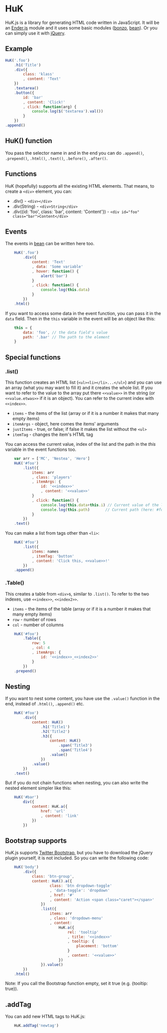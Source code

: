 <h1>HuK</h1>

HuK.js is a library for generating HTML code written in JavaScript. It will be an [Ender.js](https://github.com/ded/Ender.js) module and it uses some basic modules ([bonzo](https://github.com/ded/bonzo), [bean](https://github.com/fat/bean)). Or you can simply use it with [jQuery](https://github.com/jquery/jquery).

<h2>Example</h2>

``` js
HuK('.foo')
	.h1('Title')
	.div({
		class: 'klass'
		, content: 'Text'
	})
	.textarea()
	.button({
		id: 'bar'
		, content: 'Click!'
		, click: function(arg) {
			console.log($('textarea').val())
		}
	})
.append()
```

<h2>HuK() function</h2>

You pass the selector name in and in the end you can do `.append()`, `.prepend()`, `.html()`, `.text()`, `.before()`, `.after()`.

<h2>Functions</h2>

HuK (hopefully) supports all the existing HTML elements. That means, to create a `<div>` element, you can:

* .div() - `<div></div>`
* .div(String) - `<div>String</div>`
* .div({id: 'foo', class: 'bar', content: 'Content'}) - `<div id="foo" class="bar">Content</div>`

<h2>Events</h2>

The events in [bean](https://github.com/fat/bean) can be written here too.

``` js
	HuK('.foo')
		.div({
			content: 'Text'
			, data: 'Some variable'
			, hover: function() {
				alert('bar')
			}
			, click: function() {
				console.log(this.data)
			}
		})
	.html()
```

If you want to access some data in the event function, you can pass it in the `data` field. Then in the `this` variable in the event will be an object like this:

``` js
	this = {
		data: 'foo', // the data field's value
		path: '.bar' // The path to the element
	}
```

<h2>Special functions</h2>

<h3>.list()</h3>

This function creates an HTML list (`<ul><li></li>...</ul>`) and you can use an array (what you may want to fill it) and it creates the whole list. If you want to refer to the value to the array put there `<<value>>` in the string (or `<<value.etwas>>` if it is an object). You can refer to the current index with `<<index>>`.

* `items`     - the items of the list (array or if it is a number it makes that many empty items)
* `itemArgs`  - object, here comes the items' arguments
* `justItems` - true, or false; if false it makes the list without the `<ul>`
* `itemTag`   - changes the item's HTML tag

You can access the current value, index of the list and the path in the <i>this</i> variable in the event functions too.

``` js
	var arr = ['MC', 'Nestea', 'Hero']
	HuK('#foo')
		.list({
			items: arr
			, class: 'players'
			, itemArgs: {
				id: '<<index>>'
				, content: '<<value>>'
			}
			, click: function() {
				console.log(this.data+this.i) // Current value of the list and the current index
				console.log(this.path)       // Current path (here: #foo ul li)
			}
		})
	.text()
```

You can make a list from tags other than `<li>`:

``` js
	HuK('#foo')
		.list({
			items: names
			, itemTag: 'button'
			, content: 'Click this, <<value>>!'
		})
	.append()
```

<h3>.Table()</h3>

This creates a table from `<div>`s, similar to `.list()`. To refer to the two indexes, use `<<index>>`, `<<index2>>`.

* `items` - the items of the table (array or if it is a number it makes that many empty items)
* `row` - number of rows
* `col` - number of columns

``` js
	HuK('#foo')
		.Table({
			row: 5
			, col: 4
			, itemArgs: {
				id: '<<index>>_<<index2>>'
			}
		})
	.prepend()
```

<h2>Nesting</h2>

If you want to nest some content, you have use the `.value()` function in the end, instead of `.html()`, `.append()` etc.

``` js
	HuK('#foo')
		.div({
			content: HuK()
				.h1('Title1')
				.h2('Title2')
				.h3({
					content: HuK()
						.span('Title3')
						.span('Title4')
					.value()
				})
			.value()
		})
	.text()
```

But if you do not chain functions when nesting, you can also write the nested element simpler like this:

``` js
	HuK('#bar')
		div({
			content: HuK.a({
				href: 'url'
				, content: 'link'
			})
		})
```

<h2>Bootstrap supports</h2>

HuK.js supports [Twitter Bootstrap](http://twitter.github.com/bootstrap), but you have to download the jQuery plugin yourself, it is not included. So you can write the following code:

``` js
	HuK('body')
		.div({
			class: 'btn-group',
			content: HuK().a({
					class: 'btn dropdown-toggle'
					, 'data-toggle': 'dropdown'
					, href: '#'
					, content: 'Action <span class="caret"></span>'
				})
				.list({
					items: arr
					, class: 'dropdown-menu'
					, content:
						HuK.a({
							rel: 'tooltip'
							, title: '<<index>>'
							, tooltip: {
								placement: 'bottom'
							}
							, content: '<<value>>'
						})
				}).value()
		})
	.html()
```

Note: If you call the Bootstrap function empty, set it true (e.g. {tooltip: true}).

<h2>.addTag</h2>

You can add new HTML tags to HuK.js:

``` js
	HuK.addTag('newtag')
```